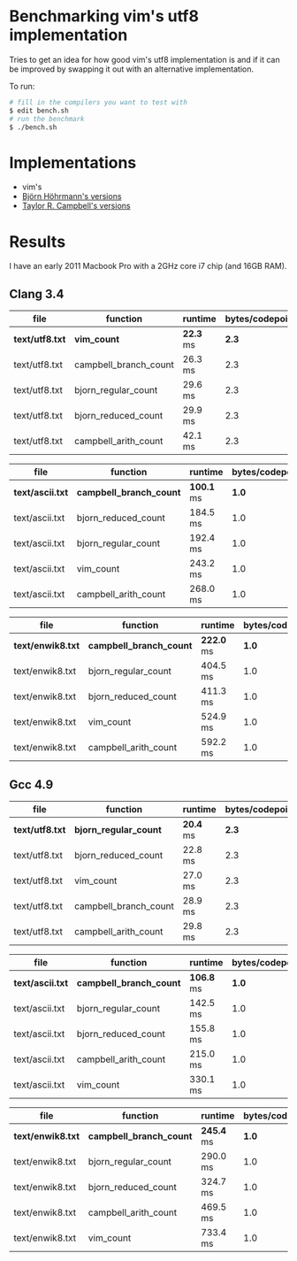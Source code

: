 Benchmarking vim's utf8 implementation
======================================

Tries to get an idea for how good vim's utf8 implementation is and if it
can be improved by swapping it out with an alternative implementation.

To run:

```bash
# fill in the compilers you want to test with
$ edit bench.sh
# run the benchmark
$ ./bench.sh
```

Implementations
===============

- vim's
- [Björn Höhrmann's versions](http://bjoern.hoehrmann.de/utf-8/decoder/dfa/)
- [Taylor R. Campbell's versions](https://github.com/hoehrmann/utf-8-misc)

Results
=======

I have an early 2011 Macbook Pro with a 2GHz core i7 chip (and 16GB
RAM).

Clang 3.4
---------

file           | function                 | runtime   | bytes/codepoint | mb/sec
---------------|--------------------------|-----------|-----------------|-------
**text/utf8.txt**| **vim_count**            | **22.3** ms | **2.3** | **281.3**
text/utf8.txt  | campbell_branch_count    |   26.3 ms |             2.3 | 238.8
text/utf8.txt  | bjorn_regular_count      |   29.6 ms |             2.3 | 211.6
text/utf8.txt  | bjorn_reduced_count      |   29.9 ms |             2.3 | 210.1
text/utf8.txt  | campbell_arith_count     |   42.1 ms |             2.3 | 149.1

file           | function                 | runtime   | bytes/codepoint | mb/sec
---------------|--------------------------|-----------|-----------------|-------
**text/ascii.txt**| **campbell_branch_count**| **100.1** ms | **1.0** | **439.0**
text/ascii.txt | bjorn_reduced_count      |  184.5 ms |             1.0 | 238.3
text/ascii.txt | bjorn_regular_count      |  192.4 ms |             1.0 | 228.5
text/ascii.txt | vim_count                |  243.2 ms |             1.0 | 180.8
text/ascii.txt | campbell_arith_count     |  268.0 ms |             1.0 | 164.0

file           | function                 | runtime   | bytes/codepoint | mb/sec
---------------|--------------------------|-----------|-----------------|-------
**text/enwik8.txt**| **campbell_branch_count**| **222.0** ms | **1.0** | **429.5**
text/enwik8.txt| bjorn_regular_count      |  404.5 ms |             1.0 | 235.7
text/enwik8.txt| bjorn_reduced_count      |  411.3 ms |             1.0 | 231.9
text/enwik8.txt| vim_count                |  524.9 ms |             1.0 | 181.7
text/enwik8.txt| campbell_arith_count     |  592.2 ms |             1.0 | 161.1

Gcc 4.9
-------

file           | function                 | runtime   | bytes/codepoint | mb/sec
---------------|--------------------------|-----------|-----------------|-------
**text/utf8.txt**| **bjorn_regular_count**  | **20.4** ms | **2.3** | **307.2**
text/utf8.txt  | bjorn_reduced_count      |   22.8 ms |             2.3 | 275.3
text/utf8.txt  | vim_count                |   27.0 ms |             2.3 | 232.3
text/utf8.txt  | campbell_branch_count    |   28.9 ms |             2.3 | 217.4
text/utf8.txt  | campbell_arith_count     |   29.8 ms |             2.3 | 210.5

file           | function                 | runtime   | bytes/codepoint | mb/sec
---------------|--------------------------|-----------|-----------------|-------
**text/ascii.txt**| **campbell_branch_count**| **106.8** ms | **1.0** | **411.6**
text/ascii.txt | bjorn_regular_count      |  142.5 ms |             1.0 | 308.5
text/ascii.txt | bjorn_reduced_count      |  155.8 ms |             1.0 | 282.1
text/ascii.txt | campbell_arith_count     |  215.0 ms |             1.0 | 204.5
text/ascii.txt | vim_count                |  330.1 ms |             1.0 | 133.2

file           | function                 | runtime   | bytes/codepoint | mb/sec
---------------|--------------------------|-----------|-----------------|-------
**text/enwik8.txt**| **campbell_branch_count**| **245.4** ms | **1.0** | **388.7**
text/enwik8.txt| bjorn_regular_count      |  290.0 ms |             1.0 | 328.9
text/enwik8.txt| bjorn_reduced_count      |  324.7 ms |             1.0 | 293.7
text/enwik8.txt| campbell_arith_count     |  469.5 ms |             1.0 | 203.1
text/enwik8.txt| vim_count                |  733.4 ms |             1.0 | 130.0
